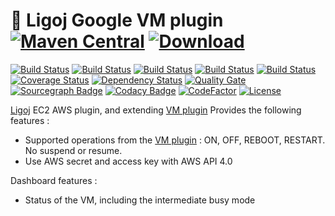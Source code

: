 # :link: Ligoj Google VM plugin [![Maven Central](https://maven-badges.herokuapp.com/maven-central/org.ligoj.plugin/plugin-vm-google/badge.svg)](https://maven-badges.herokuapp.com/maven-central/org.ligoj.plugin/plugin-vm-google) [![Download](https://api.bintray.com/packages/ligoj/maven-repo/plugin-vm-google/images/download.svg) ](https://bintray.com/ligoj/maven-repo/plugin-vm-google/_latestVersion)

[![Build Status](https://travis-ci.org/ligoj/plugin-vm-google.svg?branch=master)](https://travis-ci.org/ligoj/plugin-vm-google)
[![Build Status](https://circleci.com/gh/ligoj/plugin-vm-google.svg?style=svg)](https://circleci.com/gh/ligoj/plugin-vm-google)
[![Build Status](https://codeship.com/projects/fbd731c0-0035-0135-b01e-4ad94b484645/status?branch=master)](https://codeship.com/projects/212509)
[![Build Status](https://semaphoreci.com/api/v1/ligoj/plugin-vm-google/branches/master/shields_badge.svg)](https://semaphoreci.com/ligoj/plugin-vm-google)
[![Build Status](https://ci.appveyor.com/api/projects/status/i916ynpxovg8leek/branch/master?svg=true)](https://ci.appveyor.com/project/ligoj/plugin-vm-google/branch/master)
[![Coverage Status](https://coveralls.io/repos/github/ligoj/plugin-vm-google/badge.svg?branch=master)](https://coveralls.io/github/ligoj/plugin-vm-google?branch=master)
[![Dependency Status](https://www.versioneye.com/user/projects/58caeda8dcaf9e0041b5b978/badge.svg?style=flat)](https://www.versioneye.com/user/projects/58caeda8dcaf9e0041b5b978)
[![Quality Gate](https://sonarcloud.io/api/badges/gate?key=org.ligoj.plugin:plugin-vm-google)](https://sonarcloud.io/dashboard/index/org.ligoj.plugin:plugin-vm-google)
[![Sourcegraph Badge](https://sourcegraph.com/github.com/ligoj/plugin-vm-google/-/badge.svg)](https://sourcegraph.com/github.com/ligoj/plugin-vm-google?badge)
[![Codacy Badge](https://api.codacy.com/project/badge/Grade/9edb019931654796991a4cf807340c97)](https://www.codacy.com/app/ligoj/plugin-vm-google?utm_source=github.com&amp;utm_medium=referral&amp;utm_content=ligoj/plugin-vm-google&amp;utm_campaign=Badge_Grade)
[![CodeFactor](https://www.codefactor.io/repository/github/ligoj/plugin-vm-google/badge)](https://www.codefactor.io/repository/github/ligoj/plugin-vm-google)
[![License](http://img.shields.io/:license-mit-blue.svg)](http://gus.mit-license.org/)

[Ligoj](https://github.com/ligoj/ligoj) EC2 AWS plugin, and extending [VM plugin](https://github.com/ligoj/plugin-vm)
Provides the following features :
- Supported operations from the [VM plugin](https://github.com/ligoj/plugin-vm) : ON, OFF, REBOOT, RESTART. No suspend or resume.
- Use AWS secret and access key with AWS API 4.0

Dashboard features :
- Status of the VM, including the intermediate busy mode
